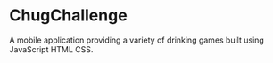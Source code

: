 # ChugChallenge
A mobile application providing a variety of drinking games built using JavaScript HTML CSS.
